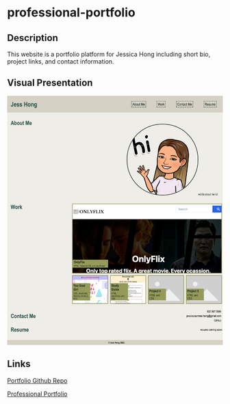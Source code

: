 # professional-portfolio

## Description
This website is a portfolio platform for Jessica Hong including short bio, project links, and contact information.

## Visual Presentation

![screenshot of Portfolio](./assets/images/portfolio.png)


## Links

[Portfolio Github Repo](https://github.com/jessicashong/professional-portfolio)

[Professional Portfolio](https://jessicashong.github.io/professional-portfolio/)

